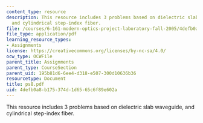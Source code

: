 ```yaml
---
content_type: resource
description: This resource includes 3 problems based on dielectric slab waveguide,
  and cylindrical step-index fiber.
file: /courses/6-161-modern-optics-project-laboratory-fall-2005/4defb0a8b175374d1d6565c6f89e602a_ps8.pdf
file_type: application/pdf
learning_resource_types:
- Assignments
license: https://creativecommons.org/licenses/by-nc-sa/4.0/
ocw_type: OCWFile
parent_title: Assignments
parent_type: CourseSection
parent_uid: 195b81d6-6ee4-d318-e507-300d10636b36
resourcetype: Document
title: ps8.pdf
uid: 4defb0a8-b175-374d-1d65-65c6f89e602a
---
```

This resource includes 3 problems based on dielectric slab waveguide, and cylindrical step-index fiber.